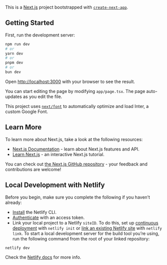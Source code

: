 This is a [Next.js](https://nextjs.org/) project bootstrapped with [`create-next-app`](https://github.com/vercel/next.js/tree/canary/packages/create-next-app).

## Getting Started

First, run the development server:

```bash
npm run dev
# or
yarn dev
# or
pnpm dev
# or
bun dev
```

Open [http://localhost:3000](http://localhost:3000) with your browser to see the result.

You can start editing the page by modifying `app/page.tsx`. The page auto-updates as you edit the file.

This project uses [`next/font`](https://nextjs.org/docs/basic-features/font-optimization) to automatically optimize and load Inter, a custom Google Font.

## Learn More

To learn more about Next.js, take a look at the following resources:

- [Next.js Documentation](https://nextjs.org/docs) - learn about Next.js features and API.
- [Learn Next.js](https://nextjs.org/learn) - an interactive Next.js tutorial.

You can check out [the Next.js GitHub repository](https://github.com/vercel/next.js/) - your feedback and contributions are welcome!

## Local Development with Netlify

Before you begin, make sure you complete the following if you haven’t already:

- [Install](https://docs.netlify.com/cli/get-started/#installation) the Netlify CLI.
- [Authenticate](https://docs.netlify.com/cli/get-started/#authentication) with an access token.
- Link your local project to a Netlify `siteID`. To do this, set up [continuous deployment](https://docs.netlify.com/cli/get-started/#continuous-deployment) with `netlify init` or [link an existing Netlify site](https://docs.netlify.com/cli/get-started/#link-and-unlink-sites) with `netlify link`.
  To start a local development server for the build tool you’re using, run the following command from the root of your linked repository:

```bash
netlify dev
```

Check the [Netlify docs](https://docs.netlify.com/cli/local-development/) for more info.
